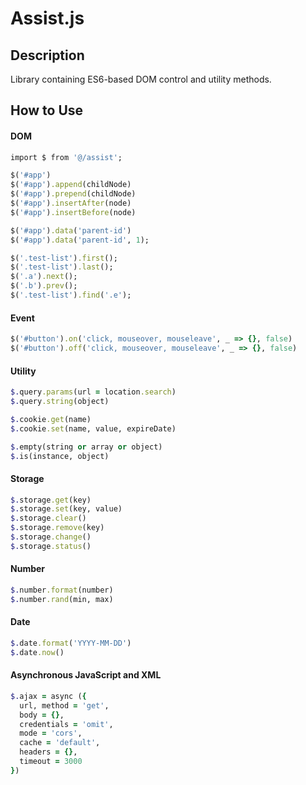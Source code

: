 # Assist.js

## Description
Library containing ES6-based DOM control and utility methods.

## How to Use
#### DOM
```ruby
import $ from '@/assist';

$('#app')
$('#app').append(childNode)
$('#app').prepend(childNode)
$('#app').insertAfter(node)
$('#app').insertBefore(node)

$('#app').data('parent-id')
$('#app').data('parent-id', 1);

$('.test-list').first();
$('.test-list').last();
$('.a').next();
$('.b').prev();
$('.test-list').find('.e');

```
#### Event
```ruby
$('#button').on('click, mouseover, mouseleave', _ => {}, false)
$('#button').off('click, mouseover, mouseleave', _ => {}, false)
```

#### Utility
```ruby
$.query.params(url = location.search)
$.query.string(object)

$.cookie.get(name)
$.cookie.set(name, value, expireDate)

$.empty(string or array or object)
$.is(instance, object)
```

#### Storage
```ruby
$.storage.get(key)
$.storage.set(key, value)
$.storage.clear()
$.storage.remove(key)
$.storage.change()
$.storage.status()
```

#### Number
```ruby
$.number.format(number)
$.number.rand(min, max)
```

#### Date
```ruby
$.date.format('YYYY-MM-DD')
$.date.now()
```

#### Asynchronous JavaScript and XML
```ruby
$.ajax = async ({ 
  url, method = 'get', 
  body = {}, 
  credentials = 'omit', 
  mode = 'cors', 
  cache = 'default', 
  headers = {}, 
  timeout = 3000 
})
```





